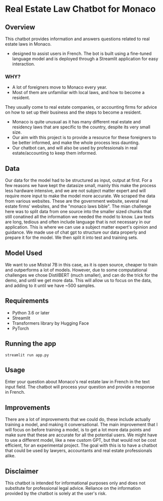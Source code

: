 # Real Estate Law Chatbot for Monaco

## Overview

This chatbot provides information and answers questions related to real estate laws in Monaco. 
* designed to assist users in French. The bot is built using a fine-tuned language model and is deployed through a Streamlit application for easy interaction.

### WHY?
* A lot of foreigners move to Monaco every year.
* Most of them are unfamiliar with local laws, and how to become a resident. 

They usually come to real estate companies, or accounting firms for advice on how to set up their business and the steps to become a resident. 

* Monaco is quite unusual as it has many different real estate and residency laws that are specific to the country, despite its very small size. 
* Our aim with this project is to provide a resource for these foreigners to be better informed, and make the whole process less daunting.
* Our chatbot can, and will also be used by professionals in real estate/accounting to keep them informed. 

## Data

Our data for the model had to be structured as input, output at first. For a few reasons we have kept the datasize small, mainly this make the process less hardware intensive, and we are not subject matter expert and will require more input to make the model more accurate. 
We scraped the data from various websites. These are the government website, several real estate firms' websites, and the "monaco laws bible". The mian challenge here was to split data from one source into the smaller sized chunks that still conatined all the information we needed the model to know. Law texts are long, tedious and often include language that is not necessary in our application. This is where we can use a subject matter expert's opinion and guidance. 
We made use of chat gpt to structure our data properly and prepare it for the model. We then split it into test and training sets. 

## Model Used 
We want to use Mistral 7B in this case, as it is open source, cheaper to train and outperforms a lot of models. 
However, due to some computational challenges we chose DistilBERT (much smaller), and can do the trick for the demo, and until we get more data. 
This will allow us to focus on the data, and adding to it until we have ~500 samples. 

## Requirements

* Python 3.6 or later
* Streamlit
* Transformers library by Hugging Face
* PyTorch


## Running the app
`streamlit run app.py`

## Usage 
Enter your question about Monaco's real estate law in French in the text input field. The chatbot will process your question and provide a response in French.

## Improvements 
There are a lot of improvements that we could do, these include actually training a model, and making it conversational. 
The main improvement that I will focus on before training a model, is to get a lot more data points and make sure that these are accurate for all the potential users. 
We might have to use a different model, like a new custom GPT, but that would not be cost efficient, for an experimental project.
The goal with this is to have a chatbot that could be used by lawyers, accountants and real estate professionals alike. 

## Disclaimer
This chatbot is intended for informational purposes only and does not substitute for professional legal advice. Reliance on the information provided by the chatbot is solely at the user's risk.
